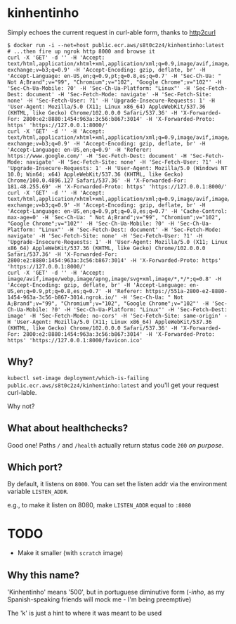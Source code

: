 # kinhentinho

Simply echoes the current request in curl-able form, thanks to [http2curl](https://github.com/moul/http2curl)

```
$ docker run -i --net=host public.ecr.aws/s8t0c2z4/kinhentinho:latest # ...then fire up ngrok http 8000 and browse it
curl -X 'GET' -d '' -H 'Accept: text/html,application/xhtml+xml,application/xml;q=0.9,image/avif,image/webp,image/apng,*/*;q=0.8,application/signed-exchange;v=b3;q=0.9' -H 'Accept-Encoding: gzip, deflate, br' -H 'Accept-Language: en-US,en;q=0.9,pt;q=0.8,es;q=0.7' -H 'Sec-Ch-Ua: " Not A;Brand";v="99", "Chromium";v="102", "Google Chrome";v="102"' -H 'Sec-Ch-Ua-Mobile: ?0' -H 'Sec-Ch-Ua-Platform: "Linux"' -H 'Sec-Fetch-Dest: document' -H 'Sec-Fetch-Mode: navigate' -H 'Sec-Fetch-Site: none' -H 'Sec-Fetch-User: ?1' -H 'Upgrade-Insecure-Requests: 1' -H 'User-Agent: Mozilla/5.0 (X11; Linux x86_64) AppleWebKit/537.36 (KHTML, like Gecko) Chrome/102.0.0.0 Safari/537.36' -H 'X-Forwarded-For: 2800:e2:8880:1454:963a:3c56:b867:3014' -H 'X-Forwarded-Proto: https' 'https://127.0.0.1:8000/'
curl -X 'GET' -d '' -H 'Accept: text/html,application/xhtml+xml,application/xml;q=0.9,image/avif,image/webp,image/apng,*/*;q=0.8,application/signed-exchange;v=b3;q=0.9' -H 'Accept-Encoding: gzip, deflate, br' -H 'Accept-Language: en-US,en;q=0.9' -H 'Referer: https://www.google.com/' -H 'Sec-Fetch-Dest: document' -H 'Sec-Fetch-Mode: navigate' -H 'Sec-Fetch-Site: none' -H 'Sec-Fetch-User: ?1' -H 'Upgrade-Insecure-Requests: 1' -H 'User-Agent: Mozilla/5.0 (Windows NT 10.0; Win64; x64) AppleWebKit/537.36 (KHTML, like Gecko) Chrome/100.0.4896.127 Safari/537.36' -H 'X-Forwarded-For: 181.48.255.69' -H 'X-Forwarded-Proto: https' 'https://127.0.0.1:8000/'
curl -X 'GET' -d '' -H 'Accept: text/html,application/xhtml+xml,application/xml;q=0.9,image/avif,image/webp,image/apng,*/*;q=0.8,application/signed-exchange;v=b3;q=0.9' -H 'Accept-Encoding: gzip, deflate, br' -H 'Accept-Language: en-US,en;q=0.9,pt;q=0.8,es;q=0.7' -H 'Cache-Control: max-age=0' -H 'Sec-Ch-Ua: " Not A;Brand";v="99", "Chromium";v="102", "Google Chrome";v="102"' -H 'Sec-Ch-Ua-Mobile: ?0' -H 'Sec-Ch-Ua-Platform: "Linux"' -H 'Sec-Fetch-Dest: document' -H 'Sec-Fetch-Mode: navigate' -H 'Sec-Fetch-Site: none' -H 'Sec-Fetch-User: ?1' -H 'Upgrade-Insecure-Requests: 1' -H 'User-Agent: Mozilla/5.0 (X11; Linux x86_64) AppleWebKit/537.36 (KHTML, like Gecko) Chrome/102.0.0.0 Safari/537.36' -H 'X-Forwarded-For: 2800:e2:8880:1454:963a:3c56:b867:3014' -H 'X-Forwarded-Proto: https' 'https://127.0.0.1:8000/'
curl -X 'GET' -d '' -H 'Accept: image/avif,image/webp,image/apng,image/svg+xml,image/*,*/*;q=0.8' -H 'Accept-Encoding: gzip, deflate, br' -H 'Accept-Language: en-US,en;q=0.9,pt;q=0.8,es;q=0.7' -H 'Referer: https://551a-2800-e2-8880-1454-963a-3c56-b867-3014.ngrok.io/' -H 'Sec-Ch-Ua: " Not A;Brand";v="99", "Chromium";v="102", "Google Chrome";v="102"' -H 'Sec-Ch-Ua-Mobile: ?0' -H 'Sec-Ch-Ua-Platform: "Linux"' -H 'Sec-Fetch-Dest: image' -H 'Sec-Fetch-Mode: no-cors' -H 'Sec-Fetch-Site: same-origin' -H 'User-Agent: Mozilla/5.0 (X11; Linux x86_64) AppleWebKit/537.36 (KHTML, like Gecko) Chrome/102.0.0.0 Safari/537.36' -H 'X-Forwarded-For: 2800:e2:8880:1454:963a:3c56:b867:3014' -H 'X-Forwarded-Proto: https' 'https://127.0.0.1:8000/favicon.ico'
```

## Why?

`kubectl set-image deployment/which-is-failing public.ecr.aws/s8t0c2z4/kinhentinho:latest` and you'll get your request curl-lable. 

Why not?


## What about healthchecks?

Good one! Paths `/` and `/health` actually return status code `200` *on purpose*.

## Which port?

By default, it listens on `8000`. You can set the listen addr via the environment variable `LISTEN_ADDR`. 

e.g., to make it listen on 8080, make `LISTEN_ADDR` equal to `:8080`

# TODO

  * Make it smaller (with `scratch` image)

## Why this name?

'Kinhentinho' means '500', but in portuguese diminutive form (*-inho*, as my Spanish-speaking friends will mock me - I'm being preemptive)

The 'k' is just a hint to where it was meant to be used
 
